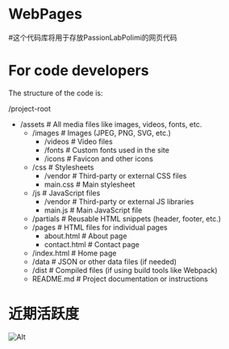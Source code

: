 # WebPages

#这个代码库将用于存放PassionLabPolimi的网页代码



# For code developers
The structure of the code is:

/project-root
- /assets            # All media files like images, videos, fonts, etc.
  - /images        # Images (JPEG, PNG, SVG, etc.)
    - /videos        # Video files
    - /fonts         # Custom fonts used in the site
    - /icons         # Favicon and other icons
  - /css               # Stylesheets
    - /vendor        # Third-party or external CSS files
    - main.css       # Main stylesheet
  - /js                # JavaScript files
    - /vendor        # Third-party or external JS libraries
    - main.js        # Main JavaScript file
  - /partials          # Reusable HTML snippets (header, footer, etc.)
  - /pages             # HTML files for individual pages
    - about.html     # About page
    - contact.html   # Contact page
  - /index.html        # Home page
  - /data              # JSON or other data files (if needed)
  - /dist              # Compiled files (if using build tools like Webpack)
  - README.md          # Project documentation or instructions


# 近期活跃度

![Alt](https://repobeats.axiom.co/api/embed/64772a9877b624306c5d6d9635a2667821868f6c.svg "Repobeats analytics image")